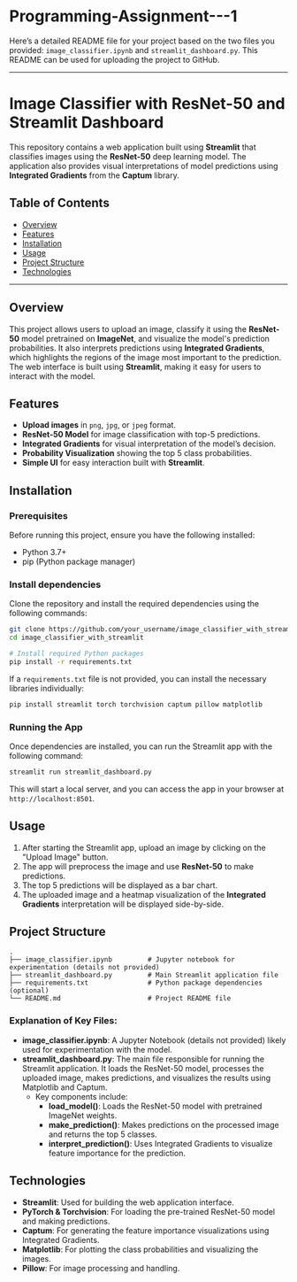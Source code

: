 # Programming-Assignment---1

Here’s a detailed README file for your project based on the two files you provided: `image_classifier.ipynb` and `streamlit_dashboard.py`. This README can be used for uploading the project to GitHub.

---

# Image Classifier with ResNet-50 and Streamlit Dashboard

This repository contains a web application built using **Streamlit** that classifies images using the **ResNet-50** deep learning model. The application also provides visual interpretations of model predictions using **Integrated Gradients** from the **Captum** library.

## Table of Contents
- [Overview](#overview)
- [Features](#features)
- [Installation](#installation)
- [Usage](#usage)
- [Project Structure](#project-structure)
- [Technologies](#technologies)

---

## Overview

This project allows users to upload an image, classify it using the **ResNet-50** model pretrained on **ImageNet**, and visualize the model's prediction probabilities. It also interprets predictions using **Integrated Gradients**, which highlights the regions of the image most important to the prediction. The web interface is built using **Streamlit**, making it easy for users to interact with the model.

## Features

- **Upload images** in `png`, `jpg`, or `jpeg` format.
- **ResNet-50 Model** for image classification with top-5 predictions.
- **Integrated Gradients** for visual interpretation of the model’s decision.
- **Probability Visualization** showing the top 5 class probabilities.
- **Simple UI** for easy interaction built with **Streamlit**.

## Installation

### Prerequisites

Before running this project, ensure you have the following installed:
- Python 3.7+
- pip (Python package manager)

### Install dependencies

Clone the repository and install the required dependencies using the following commands:

```bash
git clone https://github.com/your_username/image_classifier_with_streamlit.git
cd image_classifier_with_streamlit

# Install required Python packages
pip install -r requirements.txt
```

If a `requirements.txt` file is not provided, you can install the necessary libraries individually:

```bash
pip install streamlit torch torchvision captum pillow matplotlib
```

### Running the App

Once dependencies are installed, you can run the Streamlit app with the following command:

```bash
streamlit run streamlit_dashboard.py
```

This will start a local server, and you can access the app in your browser at `http://localhost:8501`.

## Usage

1. After starting the Streamlit app, upload an image by clicking on the "Upload Image" button.
2. The app will preprocess the image and use **ResNet-50** to make predictions.
3. The top 5 predictions will be displayed as a bar chart.
4. The uploaded image and a heatmap visualization of the **Integrated Gradients** interpretation will be displayed side-by-side.

## Project Structure

```
.
├── image_classifier.ipynb         # Jupyter notebook for experimentation (details not provided)
├── streamlit_dashboard.py         # Main Streamlit application file
├── requirements.txt               # Python package dependencies (optional)
└── README.md                      # Project README file
```

### Explanation of Key Files:

- **image_classifier.ipynb**: A Jupyter Notebook (details not provided) likely used for experimentation with the model.
- **streamlit_dashboard.py**: The main file responsible for running the Streamlit application. It loads the ResNet-50 model, processes the uploaded image, makes predictions, and visualizes the results using Matplotlib and Captum.
  - Key components include:
    - **load_model()**: Loads the ResNet-50 model with pretrained ImageNet weights.
    - **make_prediction()**: Makes predictions on the processed image and returns the top 5 classes.
    - **interpret_prediction()**: Uses Integrated Gradients to visualize feature importance for the prediction.
  
## Technologies

- **Streamlit**: Used for building the web application interface.
- **PyTorch & Torchvision**: For loading the pre-trained ResNet-50 model and making predictions.
- **Captum**: For generating the feature importance visualizations using Integrated Gradients.
- **Matplotlib**: For plotting the class probabilities and visualizing the images.
- **Pillow**: For image processing and handling.

